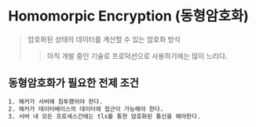 # Homomorpic Encryption (동형암호화)

> 암호화된 상태의 데이터를 계산할 수 있는 암호화 방식
>
> > 아직 개발 중인 기술로 프로덕션으로 사용하기에는 많이 느리다.

## 동형암호화가 필요한 전제 조건

```txt
1. 해커가 서버에 침투했어야 한다.
2. 해커가 데이터베이스의 데이터에 접근이 가능해야 한다.
3. 서버 내 모든 프로세스간에는 tls를 통한 암호화된 통신을 해야한다.
```
